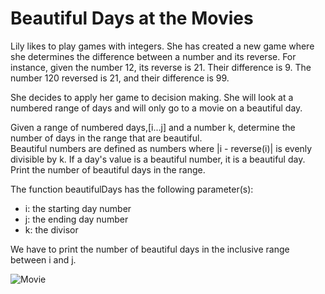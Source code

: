 # Beautiful Days at the Movies

Lily likes to play games with integers. She has created a new game where she determines the difference between a number and its reverse. 
For instance, given the number 12, its reverse is 21. Their difference is 9. The number 120 reversed is 21, and their difference is 99.

She decides to apply her game to decision making. She will look at a numbered range of days and will only go to a movie on a beautiful day.

Given a range of numbered days,[i...j] and a number k, determine the number of days in the range that are beautiful. <br/>
Beautiful numbers are defined as numbers where |i - reverse(i)| is evenly divisible by k. If a day's value is a beautiful number, it is a beautiful day. 
Print the number of beautiful days in the range.

The function beautifulDays has the following parameter(s):

* i: the starting day number
* j: the ending day number
* k: the divisor

We have to print the number of beautiful days in the inclusive range between i and j.

![Movie](https://media4.s-nbcnews.com/j/newscms/2019_52/3159416/191223-end-of-decade-cinema-main-kh_78254cd016b2771d6a687c452c861115.fit-760w.jpg)
